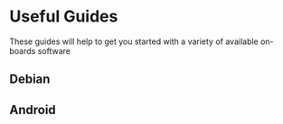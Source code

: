 # Useful Guides

These guides will help to get you started with a variety of available on-boards software

## Debian

## Android

